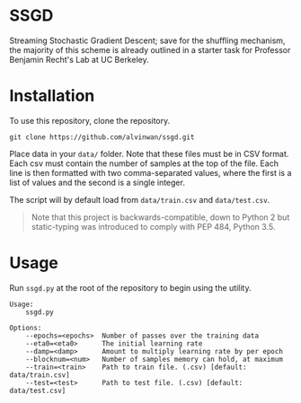 # SSGD
Streaming Stochastic Gradient Descent; save for the shuffling
mechanism, the majority of this scheme is already outlined in a starter
task for Professor Benjamin Recht's Lab at UC Berkeley.

# Installation

To use this repository, clone the repository.

    git clone https://github.com/alvinwan/ssgd.git

Place data in your `data/` folder. Note that these files must be in
CSV format. Each csv must contain the number of samples at the top of 
the file. Each line is then formatted with two comma-separated values, 
where the first is a list of values and the second is a single integer.

The script will by default load from `data/train.csv` and
`data/test.csv`.

> Note that this project is backwards-compatible, down to Python 2 but
static-typing was introduced to comply with PEP 484, Python 3.5.

# Usage

Run `ssgd.py` at the root of the repository to begin using the utility.

    Usage:
        ssgd.py

    Options:
        --epochs=<epochs>  Number of passes over the training data
        --eta0=<eta0>      The initial learning rate
        --damp=<damp>      Amount to multiply learning rate by per epoch
        --blocknum=<num>   Number of samples memory can hold, at maximum
        --train=<train>    Path to train file. (.csv) [default: data/train.csv]
        --test=<test>      Path to test file. (.csv) [default: data/test.csv]
